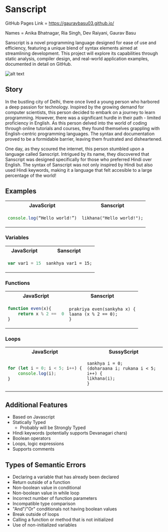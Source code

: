 # Sanscript

GitHub Pages Link = https://gauravbasu03.github.io/

Names = Anika Bhatnagar, Ria Singh, Dev Raiyani, Gaurav Basu

Sanscript is a novel programming language designed for ease of use and efficiency, featuring a unique blend of syntax elements aimed at streamlining development. This project will explore its capabilities through static analysis, compiler design, and real-world application examples, documented in detail on GitHub.

![alt text](https://github.com/devrai21/Sanscript/blob/main/logo/IMG_3131.JPG "Logo Title Text 1")


## Story ##
In the bustling city of Delhi, there once lived a young person who harbored a deep passion for technology. Inspired by the growing demand for computer scientists, this person decided to embark on a journey to learn programming. However, there was a significant hurdle in their path - limited proficiency in English. As this person delved into the world of coding through online tutorials and courses, they found themselves grappling with English-centric programming languages. The syntax and documentation proved to be a formidable barrier, leaving them frustrated and disheartened.

One day, as they scoured the internet, this person stumbled upon a language called Sanscript. Intrigued by its name, they discovered that Sanscript was designed specifically for those who preferred Hindi over English. The syntax of Sanscript was not only inspired by Hindi but also used Hindi keywords, making it a language that felt accesible to a large percentage of the world!
## Examples

<table>
<tr> <th>JavaScript</th><th>Sanscript</th><tr>
</tr>
<td>
  

```javascript
console.log(“Hello world!”)
```

</td>

<td>

```
likhana("Hello world!");
```

</td>
</table>

### Variables

<table>
<tr> <th>JavaScript</th><th>Sanscript</th><tr>
</tr>
<td>

```javascript
var var1 = 15
```

</td>

<td>

```
sankhya var1 = 15;
```

</td>
</table>

### Functions

<table>
<tr> <th>JavaScript</th><th>Sanscript</th><tr>
</tr>
<td>
    
```javascript
function even(x){
    return x % 2 ==  0
}
```
</td>
<td>
    
```
prakriya even(sankyha x) {
laana (x % 2 == 0);
}
```
</td>
</table>


### Loops

<table>
<tr> <th>JavaScript</th><th>SussyScript</th><tr>
</tr>
<td>
    
```javascript
for (let i = 0; i < 5; i++) {
    console.log(i);
}
```
</td>
<td>
    
```
sankhya i = 0;
(doharaana i; rukana i < 5; i++) {
likhana(i);
}
```
</td>
</table>


## Additional Features ##
* Based on Javascript 
* Statically Typed
  * Probably will be Strongly Typed
* Hindi keywords (potentially supports Devanagari chars)
* Boolean operators
* Loops, logic expressions
* Supports comments

  
## Types of Semantic Errors
- Declaring a variable that has already been declared
- Return outside of a function
- Non-boolean value in conditional
- Non-boolean value in while loop
- Incorrect number of function parameters
- Incompatible type comparison
- "And"/"Or" conditionals not having boolean values
- Break outside of loops
- Calling a function or method that is not initialized
- Use of non-initialized variables

